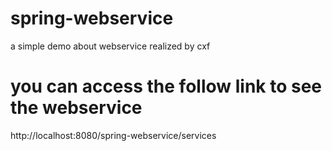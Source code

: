 # spring-webservice
a simple demo about webservice realized by cxf 
# you can access the follow link to see the webservice
http://localhost:8080/spring-webservice/services